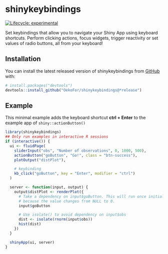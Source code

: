 
<!-- README.md is generated from README.Rmd. Please edit that file -->

# shinykeybindings

<!-- badges: start -->

[![Lifecycle:
experimental](https://img.shields.io/badge/lifecycle-experimental-orange.svg)](https://lifecycle.r-lib.org/articles/stages.html#experimental)
<!-- badges: end -->

Set keybindings that allow you to navigate your Shiny App using keyboard
shortcuts. Perform clicking actions, focus widgets, trigger reactivity
or set values of radio buttons, all from your keyboard!

## Installation

You can install the latest released version of shinykeybindings from
[GitHub](https://github.com/) with:

``` r
# install.packages("devtools")
devtools::install_github("OekoFor/shinykeybindings@*release")
```

## Example

This minimal example adds the keyboard shortcut **ctrl + Enter** to the
example app of `shiny::actionButton()`

``` r
library(shinykeybindings)
## Only run examples in interactive R sessions
if (interactive()) {
  ui <- fluidPage(
    sliderInput("obs", "Number of observations", 0, 1000, 500),
    actionButton("goButton", "Go!", class = "btn-success"),
    plotOutput("distPlot"),

    # keybinding
    kb_click("goButton", key = "Enter", modifier = "ctrl")
  )

  server <- function(input, output) {
    output$distPlot <- renderPlot({
      # Take a dependency on input$goButton. This will run once initially,
      # because the value changes from NULL to 0.
      input$goButton

      # Use isolate() to avoid dependency on input$obs
      dist <- isolate(rnorm(input$obs))
      hist(dist)
    })
  }

  shinyApp(ui, server)
}
```
